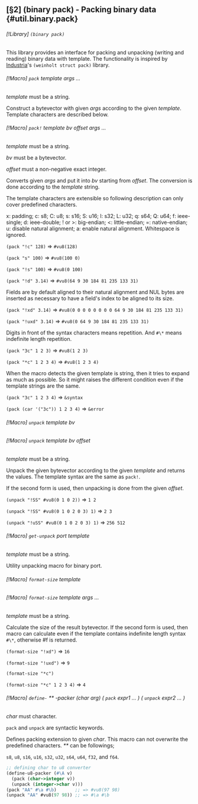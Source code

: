 [§2] (binary pack) - Packing binary data {#util.binary.pack}
-------------

###### [!Library] `(binary pack)` 

This library provides an interface for packing and unpacking (writing
and reading) binary data with template. The functionality is inspired by
[Industria](https://weinholt.se/industria/)'s
`(weinholt struct pack)` library.


###### [!Macro] `pack`  _template_ _args_ _..._

_template_ must be a string.

Construct a bytevector with given _args_ according to the given
_template_. Template characters are described below.


###### [!Macro] `pack!`  _template_ _bv_ _offset_ _args_ _..._

_template_ must be a string. 

_bv_ must be a bytevector.

_offset_ must a non-negative exact integer.

Converts given _args_ and put it into _bv_ starting from _offset_.
The conversion is done according to the _template_ string.

The template characters are extensible so following description can only cover
predefined characters.

x: padding; c: s8; C: u8; s: s16; S: u16; l: s32; L: u32; q: s64; Q: u64;
f: ieee-single; d: ieee-double; ! or >: big-endian; \<: little-endian;
=: native-endian; u: disable natural alignment; a: enable natural alignment.
Whitespace is ignored.

``(pack "!c" 128)`` => ``#vu8(128)``

``(pack "s" 100)`` => ``#vu8(100 0)``

``(pack "!s" 100)`` => ``#vu8(0 100)``

``(pack "!d" 3.14)`` => ``#vu8(64 9 30 184 81 235 133 31)``

Fields are by default aligned to their natural alignment and NUL bytes are
inserted as necessary to have a field's index to be aligned to its size.

``(pack "!xd" 3.14)`` => ``#vu8(0 0 0 0 0 0 0 0 64 9 30 184 81 235 133 31)``

``(pack "!uxd" 3.14)`` => ``#vu8(0 64 9 30 184 81 235 133 31)``

Digits in front of the syntax characters means repetition. And `#\*` means
indefinite length repetition.

``(pack "3c" 1 2 3)`` => ``#vu8(1 2 3)``

``(pack "*c" 1 2 3 4)`` => ``#vu8(1 2 3 4)``

When the macro detects the given template is string, then it tries to expand
as much as possible. So it might raises the different condition even if the
template strings are the same.

``(pack "3c" 1 2 3 4)`` => ``&syntax``

``(pack (car '("3c")) 1 2 3 4)`` => ``&error``



###### [!Macro] `unpack`  _template_ _bv_
###### [!Macro] `unpack`  _template_ _bv_ _offset_

_template_ must be a string.

Unpack the given bytevector according to the given _template_ and returns
the values. The template syntax are the same as `pack!`.

If the second form is used, then unpacking is done from the given _offset_.

``(unpack "!SS" #vu8(0 1 0 2))`` => ``1 2``

``(unpack "!SS" #vu8(0 1 0 2 0 3) 1)`` => ``2 3``

``(unpack "!uSS" #vu8(0 1 0 2 0 3) 1)`` => ``256 512``



###### [!Macro] `get-unpack`  _port_ _template_

_template_ must be a string.

Utility unpacking macro for binary port.


###### [!Macro] `format-size`  _template_
###### [!Macro] `format-size`  _template_ _args_ _..._

_template_ must be a string.

Calculate the size of the result bytevector. If the second form is used, then
macro can calculate even if the template contains indefinite length syntax
`#\*`, otherwise #f is returned.

``(format-size "!xd")`` => ``16``

``(format-size "!uxd")`` => ``9``

``(format-size "*c")``

``(format-size "*c" 1 2 3 4)`` => ``4``



###### [!Macro] `define-`  _\*\*_ _-packer_ _(char_ _arg)_ _(_ `pack` _expr1_ _..._ _)_ _(_ `unpack` _expr2_ _..._ _)_

_char_ must character.

`pack` and `unpack` are syntactic keywords.

Defines packing extension to given _char_. This macro can not overwrite
the predefined characters. _\*\*_ can be followings;

`s8`, `u8`, `s16`, `u16`, `s32`, `u32`,
`s64`, `u64`, `f32`, and `f64`.

``````````scheme
;; defining char to u8 converter
(define-u8-packer (#\A v)
  (pack (char->integer v))
  (unpack (integer->char v)))
(pack "AA" #\a #\b)       ;; => #vu8(97 98)
(unpack "AA" #vu8(97 98)) ;; => #\a #\b
``````````



